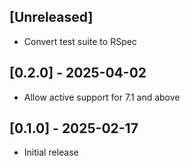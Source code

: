 ## [Unreleased]

- Convert test suite to RSpec

## [0.2.0] - 2025-04-02

- Allow active support for 7.1 and above

## [0.1.0] - 2025-02-17

- Initial release

